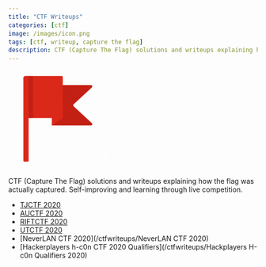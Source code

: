 ```yaml
---
title: "CTF Writeups"
categories: [ctf]
image: /images/icon.png
tags: [ctf, writeup, capture the flag]
description: CTF (Capture The Flag) solutions and writeups explaining how the flag was actually capturesd. Self-improving and learning through live competition.
---
```

<img src="/images/CTF/icon.png" width="200" height="200"/>

CTF (Capture The Flag) solutions and writeups explaining how the flag was actually captured. Self-improving and learning through live competition. 

* [TJCTF 2020](/ctfwriteups/TJCTF2020)
* [AUCTF 2020](/ctfwriteups/AUCTF2020)
* [RIFTCTF 2020](/ctfwriteups/RIFTCTF2020)
* [UTCTF 2020](/ctfwriteups/UTCTF2020)
* [NeverLAN CTF 2020](/ctfwriteups/NeverLAN CTF 2020)
* [Hackerplayers h-c0n CTF 2020 Qualifiers](/ctfwriteups/Hackplayers H-c0n Qualifiers 2020)

